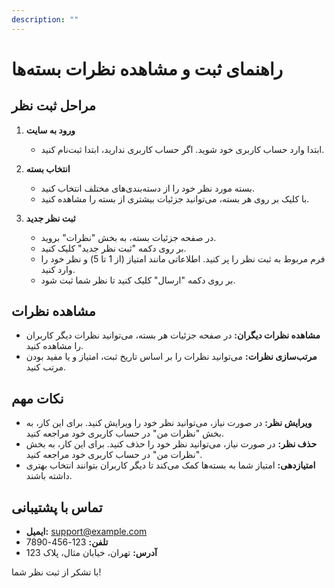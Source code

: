 ```yaml
---
description: ""
---
```


# راهنمای ثبت و مشاهده نظرات بسته‌ها

## مراحل ثبت نظر

1. **ورود به سایت**
    - ابتدا وارد حساب کاربری خود شوید. اگر حساب کاربری ندارید، ابتدا ثبت‌نام کنید.

2. **انتخاب بسته**
    - بسته مورد نظر خود را از دسته‌بندی‌های مختلف انتخاب کنید.
    - با کلیک بر روی هر بسته، می‌توانید جزئیات بیشتری از بسته را مشاهده کنید.

3. **ثبت نظر جدید**
    - در صفحه جزئیات بسته، به بخش "نظرات" بروید.
    - بر روی دکمه "ثبت نظر جدید" کلیک کنید.
    - فرم مربوط به ثبت نظر را پر کنید. اطلاعاتی مانند امتیاز (از 1 تا 5) و نظر خود را وارد کنید.
    - بر روی دکمه "ارسال" کلیک کنید تا نظر شما ثبت شود.

## مشاهده نظرات

- **مشاهده نظرات دیگران:** در صفحه جزئیات هر بسته، می‌توانید نظرات دیگر کاربران را مشاهده کنید.
- **مرتب‌سازی نظرات:** می‌توانید نظرات را بر اساس تاریخ ثبت، امتیاز و یا مفید بودن مرتب کنید.

## نکات مهم

- **ویرایش نظر:** در صورت نیاز، می‌توانید نظر خود را ویرایش کنید. برای این کار، به بخش "نظرات من" در حساب کاربری خود
  مراجعه کنید.
- **حذف نظر:** در صورت نیاز، می‌توانید نظر خود را حذف کنید. برای این کار، به بخش "نظرات من" در حساب کاربری خود مراجعه
  کنید.
- **امتیازدهی:** امتیاز شما به بسته‌ها کمک می‌کند تا دیگر کاربران بتوانند انتخاب بهتری داشته باشند.

## تماس با پشتیبانی

- **ایمیل:** support@example.com
- **تلفن:** 123-456-7890
- **آدرس:** تهران، خیابان مثال، پلاک 123

با تشکر از ثبت نظر شما!